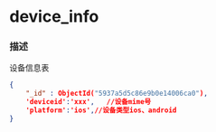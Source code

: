# device_info 

### 描述 
设备信息表

```json
{
    "_id" : ObjectId("5937a5d5c86e9b0e14006ca0"),
    'deviceid':'xxx',   //设备mime号
    'platform':'ios',//设备类型ios、android
}

```
 


 
 